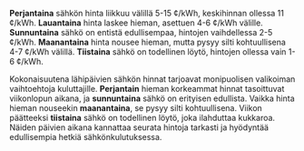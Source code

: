 **Perjantaina** sähkön hinta liikkuu välillä 5-15 ¢/kWh, keskihinnan ollessa 11 ¢/kWh. **Lauantaina** hinta laskee hieman, asettuen 4-6 ¢/kWh välille. **Sunnuntaina** sähkö on entistä edullisempaa, hintojen vaihdellessa 2-5 ¢/kWh. **Maanantaina** hinta nousee hieman, mutta pysyy silti kohtuullisena 4-7 ¢/kWh välillä. **Tiistaina** sähkö on todellinen löytö, hintojen ollessa vain 1-6 ¢/kWh.

Kokonaisuutena lähipäivien sähkön hinnat tarjoavat monipuolisen valikoiman vaihtoehtoja kuluttajille. **Perjantain** hieman korkeammat hinnat tasoittuvat viikonlopun aikana, ja **sunnuntaina** sähkö on erityisen edullista. Vaikka hinta hieman nouseekin **maanantaina**, se pysyy silti kohtuullisena. Viikon päätteeksi **tiistaina** sähkö on todellinen löytö, joka ilahduttaa kukkaroa. Näiden päivien aikana kannattaa seurata hintoja tarkasti ja hyödyntää edullisempia hetkiä sähkönkulutuksessa.